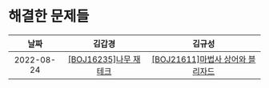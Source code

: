 # 해결한 문제들
| 날짜 | 김갑경 | 김규성 | 
|:---------------:|:---------------:|:---------------:|
| 2022-08-24 | [[BOJ16235]나무 재테크](https://www.acmicpc.net/problem/16235) | [[BOJ21611]마법사 상어와 블리자드](https://www.acmicpc.net/problem/21611) |
